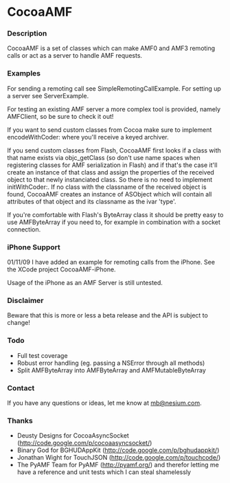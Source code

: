 # CocoaAMF

### Description

CocoaAMF is a set of classes which can make AMF0 and AMF3 remoting calls or act as a server to handle AMF requests.


### Examples

For sending a remoting call see SimpleRemotingCallExample.
For setting up a server see ServerExample.

For testing an existing AMF server a more complex tool is provided, namely AMFClient, so be sure to check it out!

If you want to send custom classes from Cocoa make sure to implement encodeWithCoder: where you'll receive a keyed archiver.

If you send custom classes from Flash, CocoaAMF first looks if a class with that name exists via objc\_getClass (so don't use name spaces when registering classes for AMF serialization in Flash) and if that's the case it'll create an instance of that class and assign the properties of the received object to that newly instanciated class. So there is no need to implement initWithCoder:. If no class with the classname of the received object is found, CocoaAMF creates an instance of ASObject which will contain all attributes of that object and its classname as the ivar 'type'.

If you're comfortable with Flash's ByteArray class it should be pretty easy to use AMFByteArray if you need to, for example in combination with a socket connection.


### iPhone Support

01/11/09 I have added an example for remoting calls from the iPhone. See the XCode project CocoaAMF-iPhone.

Usage of the iPhone as an AMF Server is still untested.


### Disclaimer

Beware that this is more or less a beta release and the API is subject to change!


### Todo

- Full test coverage
- Robust error handling (eg. passing a NSError through all methods)
- Split AMFByteArray into AMFByteArray and AMFMutableByteArray


### Contact

If you have any questions or ideas, let me know at mb@nesium.com.


### Thanks

- Deusty Designs for CocoaAsyncSocket (<http://code.google.com/p/cocoaasyncsocket/>)
- Binary God for BGHUDAppKit (<http://code.google.com/p/bghudappkit/>)
- Jonathan Wight for TouchJSON (<http://code.google.com/p/touchcode/>)
- The PyAMF Team for PyAMF (<http://pyamf.org/>) and therefor letting me have a reference and unit tests which I can steal shamelessly